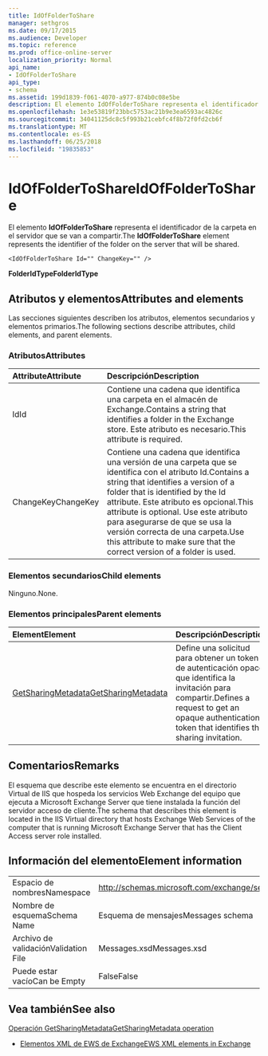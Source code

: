 ```yaml
---
title: IdOfFolderToShare
manager: sethgros
ms.date: 09/17/2015
ms.audience: Developer
ms.topic: reference
ms.prod: office-online-server
localization_priority: Normal
api_name:
- IdOfFolderToShare
api_type:
- schema
ms.assetid: 199d1839-f061-4070-a977-874b0c08e5be
description: El elemento IdOfFolderToShare representa el identificador de la carpeta en el servidor que se van a compartir.
ms.openlocfilehash: 1e3e53819f23bbc5753ac21b9e3ea6593ac4826c
ms.sourcegitcommit: 34041125dc8c5f993b21cebfc4f8b72f0fd2cb6f
ms.translationtype: MT
ms.contentlocale: es-ES
ms.lasthandoff: 06/25/2018
ms.locfileid: "19835853"
---
```

# <a name="idoffoldertoshare"></a><span data-ttu-id="1d18f-103">IdOfFolderToShare</span><span class="sxs-lookup"><span data-stu-id="1d18f-103">IdOfFolderToShare</span></span>

<span data-ttu-id="1d18f-104">El elemento **IdOfFolderToShare** representa el identificador de la carpeta en el servidor que se van a compartir.</span><span class="sxs-lookup"><span data-stu-id="1d18f-104">The **IdOfFolderToShare** element represents the identifier of the folder on the server that will be shared.</span></span> 
  
```
<IdOfFolderToShare Id="" ChangeKey="" />
```

 <span data-ttu-id="1d18f-105">**FolderIdType**</span><span class="sxs-lookup"><span data-stu-id="1d18f-105">**FolderIdType**</span></span>
## <a name="attributes-and-elements"></a><span data-ttu-id="1d18f-106">Atributos y elementos</span><span class="sxs-lookup"><span data-stu-id="1d18f-106">Attributes and elements</span></span>

<span data-ttu-id="1d18f-107">Las secciones siguientes describen los atributos, elementos secundarios y elementos primarios.</span><span class="sxs-lookup"><span data-stu-id="1d18f-107">The following sections describe attributes, child elements, and parent elements.</span></span>
  
### <a name="attributes"></a><span data-ttu-id="1d18f-108">Atributos</span><span class="sxs-lookup"><span data-stu-id="1d18f-108">Attributes</span></span>

|<span data-ttu-id="1d18f-109">**Attribute**</span><span class="sxs-lookup"><span data-stu-id="1d18f-109">**Attribute**</span></span>|<span data-ttu-id="1d18f-110">**Descripción**</span><span class="sxs-lookup"><span data-stu-id="1d18f-110">**Description**</span></span>|
|:-----|:-----|
|<span data-ttu-id="1d18f-111">Id</span><span class="sxs-lookup"><span data-stu-id="1d18f-111">Id</span></span>  <br/> |<span data-ttu-id="1d18f-112">Contiene una cadena que identifica una carpeta en el almacén de Exchange.</span><span class="sxs-lookup"><span data-stu-id="1d18f-112">Contains a string that identifies a folder in the Exchange store.</span></span> <span data-ttu-id="1d18f-113">Este atributo es necesario.</span><span class="sxs-lookup"><span data-stu-id="1d18f-113">This attribute is required.</span></span>  <br/> |
|<span data-ttu-id="1d18f-114">ChangeKey</span><span class="sxs-lookup"><span data-stu-id="1d18f-114">ChangeKey</span></span>  <br/> |<span data-ttu-id="1d18f-115">Contiene una cadena que identifica una versión de una carpeta que se identifica con el atributo Id.</span><span class="sxs-lookup"><span data-stu-id="1d18f-115">Contains a string that identifies a version of a folder that is identified by the Id attribute.</span></span> <span data-ttu-id="1d18f-116">Este atributo es opcional.</span><span class="sxs-lookup"><span data-stu-id="1d18f-116">This attribute is optional.</span></span> <span data-ttu-id="1d18f-117">Use este atributo para asegurarse de que se usa la versión correcta de una carpeta.</span><span class="sxs-lookup"><span data-stu-id="1d18f-117">Use this attribute to make sure that the correct version of a folder is used.</span></span>  <br/> |
   
### <a name="child-elements"></a><span data-ttu-id="1d18f-118">Elementos secundarios</span><span class="sxs-lookup"><span data-stu-id="1d18f-118">Child elements</span></span>

<span data-ttu-id="1d18f-119">Ninguno.</span><span class="sxs-lookup"><span data-stu-id="1d18f-119">None.</span></span>
  
### <a name="parent-elements"></a><span data-ttu-id="1d18f-120">Elementos principales</span><span class="sxs-lookup"><span data-stu-id="1d18f-120">Parent elements</span></span>

|<span data-ttu-id="1d18f-121">**Element**</span><span class="sxs-lookup"><span data-stu-id="1d18f-121">**Element**</span></span>|<span data-ttu-id="1d18f-122">**Descripción**</span><span class="sxs-lookup"><span data-stu-id="1d18f-122">**Description**</span></span>|
|:-----|:-----|
|[<span data-ttu-id="1d18f-123">GetSharingMetadata</span><span class="sxs-lookup"><span data-stu-id="1d18f-123">GetSharingMetadata</span></span>](getsharingmetadata.md) <br/> |<span data-ttu-id="1d18f-124">Define una solicitud para obtener un token de autenticación opaco que identifica la invitación para compartir.</span><span class="sxs-lookup"><span data-stu-id="1d18f-124">Defines a request to get an opaque authentication token that identifies the sharing invitation.</span></span>  <br/> |
   
## <a name="remarks"></a><span data-ttu-id="1d18f-125">Comentarios</span><span class="sxs-lookup"><span data-stu-id="1d18f-125">Remarks</span></span>

<span data-ttu-id="1d18f-126">El esquema que describe este elemento se encuentra en el directorio Virtual de IIS que hospeda los servicios Web Exchange del equipo que ejecuta a Microsoft Exchange Server que tiene instalada la función del servidor acceso de cliente.</span><span class="sxs-lookup"><span data-stu-id="1d18f-126">The schema that describes this element is located in the IIS Virtual directory that hosts Exchange Web Services of the computer that is running Microsoft Exchange Server that has the Client Access server role installed.</span></span>
  
## <a name="element-information"></a><span data-ttu-id="1d18f-127">Información del elemento</span><span class="sxs-lookup"><span data-stu-id="1d18f-127">Element information</span></span>

|||
|:-----|:-----|
|<span data-ttu-id="1d18f-128">Espacio de nombres</span><span class="sxs-lookup"><span data-stu-id="1d18f-128">Namespace</span></span>  <br/> |http://schemas.microsoft.com/exchange/services/2006/messages  <br/> |
|<span data-ttu-id="1d18f-129">Nombre de esquema</span><span class="sxs-lookup"><span data-stu-id="1d18f-129">Schema Name</span></span>  <br/> |<span data-ttu-id="1d18f-130">Esquema de mensajes</span><span class="sxs-lookup"><span data-stu-id="1d18f-130">Messages schema</span></span>  <br/> |
|<span data-ttu-id="1d18f-131">Archivo de validación</span><span class="sxs-lookup"><span data-stu-id="1d18f-131">Validation File</span></span>  <br/> |<span data-ttu-id="1d18f-132">Messages.xsd</span><span class="sxs-lookup"><span data-stu-id="1d18f-132">Messages.xsd</span></span>  <br/> |
|<span data-ttu-id="1d18f-133">Puede estar vacío</span><span class="sxs-lookup"><span data-stu-id="1d18f-133">Can be Empty</span></span>  <br/> |<span data-ttu-id="1d18f-134">False</span><span class="sxs-lookup"><span data-stu-id="1d18f-134">False</span></span>  <br/> |
   
## <a name="see-also"></a><span data-ttu-id="1d18f-135">Vea también</span><span class="sxs-lookup"><span data-stu-id="1d18f-135">See also</span></span>



[<span data-ttu-id="1d18f-136">Operación GetSharingMetadata</span><span class="sxs-lookup"><span data-stu-id="1d18f-136">GetSharingMetadata operation</span></span>](getsharingmetadata-operation.md)


- [<span data-ttu-id="1d18f-137">Elementos XML de EWS de Exchange</span><span class="sxs-lookup"><span data-stu-id="1d18f-137">EWS XML elements in Exchange</span></span>](ews-xml-elements-in-exchange.md)

